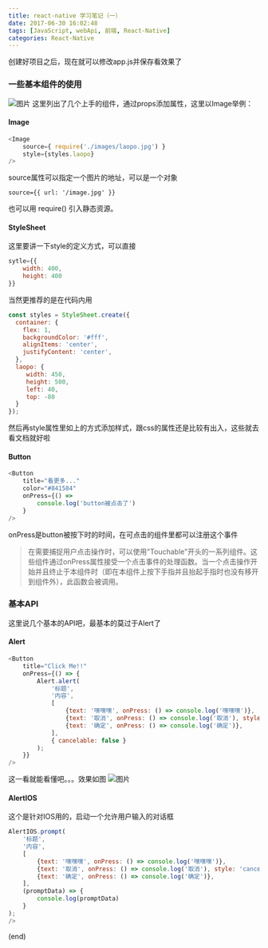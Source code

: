 ```yaml
---
title: react-native 学习笔记（一）
date: 2017-06-30 16:02:48
tags: [JavaScript, webApi, 前端, React-Native]
categories: React-Native
---
```

创建好项目之后，现在就可以修改app.js并保存看效果了
### 一些基本组件的使用
![图片](https://alwaysloseall.github.io/image/2017/06/react-native_0.png)
这里列出了几个上手的组件，通过props添加属性，这里以Image举例：
#### Image
```javascript
<Image 
    source={ require('./images/laopo.jpg') }
    style={styles.laopo}
/>
```

source属性可以指定一个图片的地址，可以是一个对象
```
source={{ url: '/image.jpg' }}
```
也可以用 require() 引入静态资源。
#### StyleSheet
这里要讲一下style的定义方式，可以直接

```javascript
sytle={{
    width: 400,
    height: 400
}}
```
当然更推荐的是在代码内用
```javascript
const styles = StyleSheet.create({
  container: {
    flex: 1,
    backgroundColor: '#fff',
    alignItems: 'center',
    justifyContent: 'center',
  },
  laopo: {
     width: 450,
     height: 500,
     left: 40,
     top: -80
  }
});
```
然后再style属性里如上的方式添加样式，跟css的属性还是比较有出入，这些就去看文档就好啦
#### Button
```javascript
<Button
    title="看更多..."
    color="#841584"
    onPress={() =>
        console.log('button被点击了')
    }
/>
```
onPress是button被按下时的时间，在可点击的组件里都可以注册这个事件
>在需要捕捉用户点击操作时，可以使用"Touchable"开头的一系列组件。这些组件通过onPress属性接受一个点击事件的处理函数。当一个点击操作开始并且终止于本组件时（即在本组件上按下手指并且抬起手指时也没有移开到组件外），此函数会被调用。

### 基本API
这里说几个基本的API吧，最基本的莫过于Alert了
#### Alert
```javascript
<Button
    title="Click Me!!"
    onPress={() => {
        Alert.alert(
            '标题',
            '内容',
            [
                {text: '嘿嘿嘿', onPress: () => console.log('嘿嘿嘿')},
                {text: '取消', onPress: () => console.log('取消'), style: 'cancel'},
                {text: '确定', onPress: () => console.log('确定')},
            ],
            { cancelable: false }
        );
    }}
/>
```
这一看就能看懂吧。。。效果如图
![图片](https://alwaysloseall.github.io/image/2017/06/react-native_1.PNG)

#### AlertIOS
这个是针对IOS用的，启动一个允许用户输入的对话框
```javascript
AlertIOS.prompt(
    '标题',
    '内容',
    [
        {text: '嘿嘿嘿', onPress: () => console.log('嘿嘿嘿')},
        {text: '取消', onPress: () => console.log('取消'), style: 'cancel'},
        {text: '确定', onPress: () => console.log('确定')},
    ],
    (promptData) => {
        console.log(promptData)
    }
);
/>
```

(end)